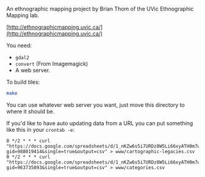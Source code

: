 An ethnographic mapping project by Brian Thom of the UVic Ethnographic Mapping lab.


[http://ethnographicmapping.uvic.ca/](http://ethnographicmapping.uvic.ca/)


You need:

* `gdal2`
* `convert` (From Imagemagick)
* A web server.

To build tiles:

```bash
make
```

You can use whatever web server you want, just move this directory to where it should be.

If you'd like to have auto updating data from a URL you can put something like this in your `crontab -e`:

```
0 */2 * * * curl "https://docs.google.com/spreadsheets/d/1_nKZw6s5i7URDz8W5Li66xyATH0m7wvExK8DZzTPRJA/pub?gid=988019414&single=true&output=csv" > www/cartographic-legacies.csv
0 */2 * * * curl "https://docs.google.com/spreadsheets/d/1_nKZw6s5i7URDz8W5Li66xyATH0m7wvExK8DZzTPRJA/pub?gid=963735893&single=true&output=csv" > www/categories.csv
```
